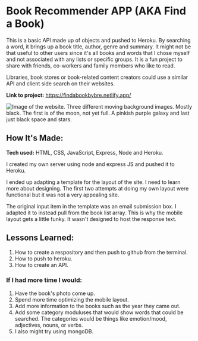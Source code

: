 # Book Recommender APP (AKA Find a Book)
 This is a basic API made up of objects and pushed to Heroku. By searching a word, it brings up a book title, author, genre and summary. It might not be that useful to other users since it's all books and words that I chose myself and not associated with any lists or specific groups. It is a fun project to share with friends, co-workers and family members who like to read.
 
 Libraries, book stores or book-related content creators could use a similar API and client side search on their websites. 

**Link to project:** https://findabookbybre.netlify.app/

![Image of the website. Three different moving background images. Mostly black. The first is of the moon, not yet full. A pinkish purple galaxy and last just black space and stars. ](https://github.com/BreaBang/BookRecommenderAPI/blob/main/API.gif.gif)

## How It's Made:

**Tech used:** HTML, CSS, JavaScript, Express, Node and Heroku.

I created my own server using node and express JS and pushed it to Heroku.

I ended up adapting a template for the layout of the site. I need to learn more about designing. The first two attempts at doing my own layout were functional but it was not a very appealing site.

The original input item in the template was an email submission box. I adapted it to instead pull from the book list array. This is why the mobile layout gets a little funky. It wasn't designed to host the response text. 

## Lessons Learned:

1. How to create a respository and then push to github from the terminal.
2. How to push to heroku.
3. How to create an API.

### If I had more time I would:

1. Have the book's photo come up.
2. Spend more time optimizing the mobile layout.
3. Add more information to the books such as the year they came out.
4. Add some category moduluses that would show words that could be searched. The categories would be things like emotion/mood, adjectives, nouns, or verbs.
5. I also might try using mongoDB. 


